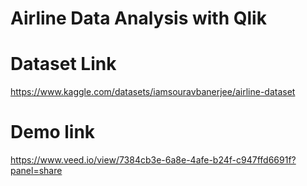 # Airline Data Analysis with Qlik

# Dataset Link
https://www.kaggle.com/datasets/iamsouravbanerjee/airline-dataset

# Demo link
https://www.veed.io/view/7384cb3e-6a8e-4afe-b24f-c947ffd6691f?panel=share
